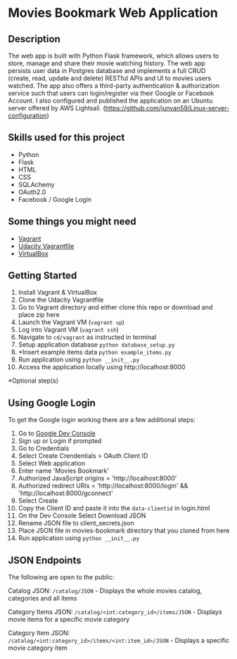 # Movies Bookmark Web Application

## Description
The web app is built with Python Flask framework, which allows users to store, manage and share their movie watching history. The web app persists user data in Postgres database and implements a full CRUD (create, read, update and delete) RESTful APIs and UI to movies users watched. The app also offers a third-party authentication & authorization service such that users can login/register via their Google or Facebook Account. I also configured and published the application on an Ubuntu server offered by AWS Lightsail. (https://github.com/junyan59/Linux-server-configuration)

## Skills used for this project
- Python
- Flask
- HTML
- CSS
- SQLAchemy
- OAuth2.0
- Facebook / Google Login

## Some things you might need
- [Vagrant](https://www.vagrantup.com/)
- [Udacity Vagrantfile](https://github.com/udacity/fullstack-nanodegree-vm)
- [VirtualBox](https://www.virtualbox.org/wiki/Downloads)

## Getting Started
1. Install Vagrant & VirtualBox
2. Clone the Udacity Vagrantfile
3. Go to Vagrant directory and either clone this repo or download and place zip here
3. Launch the Vagrant VM (`vagrant up`)
4. Log into Vagrant VM (`vagrant ssh`)
5. Navigate to `cd/vagrant` as instructed in terminal
6. Setup application database `python database_setup.py`
7. *Insert example items data `python example_items.py`
8. Run application using `python __init__.py`
9. Access the application locally using http://localhost:8000

*Optional step(s)

## Using Google Login
To get the Google login working there are a few additional steps:

1. Go to [Google Dev Console](https://console.developers.google.com)
2. Sign up or Login if prompted
3. Go to Credentials
4. Select Create Crendentials > OAuth Client ID
5. Select Web application
6. Enter name 'Movies Bookmark'
7. Authorized JavaScript origins = 'http://localhost:8000'
8. Authorized redirect URIs = 'http://localhost:8000/login' && 'http://localhost:8000/gconnect'
9. Select Create
10. Copy the Client ID and paste it into the `data-clientid` in login.html
11. On the Dev Console Select Download JSON
12. Rename JSON file to client_secrets.json
13. Place JSON file in movies-bookmark directory that you cloned from here
14. Run application using `python __init__.py`

## JSON Endpoints
The following are open to the public:

Catalog JSON: `/catalog/JSON`
    - Displays the whole movies catalog, categories and all items

Category Items JSON: `/catalog/<int:category_id>/items/JSON`
    - Displays movie items for a specific movie category

Category Item JSON: `/catalog/<int:category_id>/items/<int:item_id>/JSON`
    - Displays a specific movie category item
